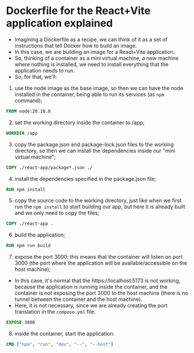 # Dockerfile for the React+Vite application explained

- Imagining a Dockerfile as a recipe, we can think of it as a set of instructions that tell Docker how to build an image. 
- In this case, we are building an image for a React+Vite application.
- So, thinking of a container as a mini virtual machine, a new machine where nothing is installed, we need to install everything that the application needs to run.
- So, for that, we'll:

1. use the node image as the base image, so then we can have the node installed in the container, being able to run its services (as `npm` command);
```dockerfile
FROM node:20.18.0
```

2. set the working directory inside the container to /app;
```dockerfile
WORKDIR /app
```

3. copy the package.json and package-lock.json files to the working directory, so then we can install the dependencies inside our "mini virtual machine";
```dockerfile
COPY ./react-app/package*.json ./
```

4. install the dependencies specified in the package.json file;
```dockerfile
RUN npm install
```

5. copy the source code to the working directory, just like when we first run the `npm install` to start building our app, but here it is already built and we only need to copy the files;
```dockerfile
COPY ./react-app .
```

6. build the application;
```dockerfile
RUN npm run build
```

7. expose the port 3000: this means that the container will listen on port 3000 (the port where the application will be available/accessible on the host machine);
- In this case, it's normal that the https://localhost:5173 is not working, because the application is running inside the container, and the container is not exposing the port 3000 to the host machine (there is no tunnel between the container and the host machine).
- Here, it is not necessary, since we are already creating the port translation in the `compose.yml` file.

```dockerfile
EXPOSE 3000 
```

8. inside the container, start the application:
```dockerfile
CMD ["npm", "run", "dev", "--", "--host"]
```